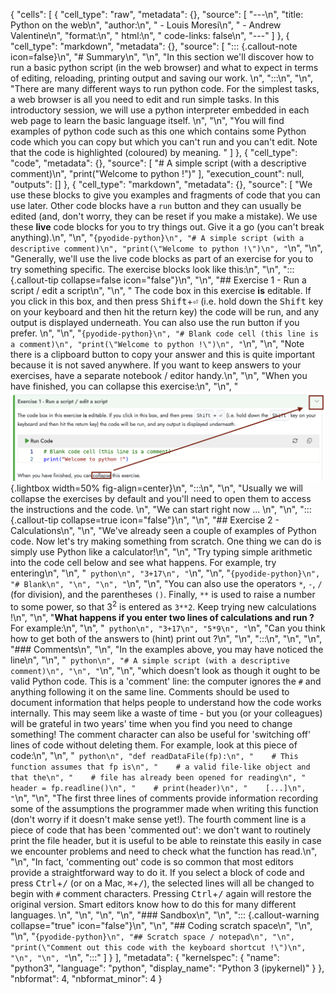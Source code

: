 {
  "cells": [
    {
      "cell_type": "raw",
      "metadata": {},
      "source": [
        "---\n",
        "title: Python on the web\n",
        "author:\n",
        "  - Louis Moresi\n",
        "  - Andrew Valentine\n",
        "format:\n",
        "  html:\n",
        "    code-links: false\n",
        "---"
      ]
    },
    {
      "cell_type": "markdown",
      "metadata": {},
      "source": [
        "::: {.callout-note icon=false}\n",
        "# Summary\n",
        "\n",
        "In this section we'll discover how to run a basic python script (in the web browser) and what to expect in terms of editing, reloading, printing output and saving our work. \n",
        ":::\n",
        "\n",
        "There are many different ways to run python code. For the simplest tasks, a web browser is all you need to edit and run simple tasks. In this introductory session, we will use a python interpreter embedded in each web page to learn the basic language itself. \n",
        "\n",
        "You will find examples of python code such as this one which contains some Python code which you can copy but which you can't run and you can't edit. Note that the code is highlighted (coloured) by meaning. "
      ]
    },
    {
      "cell_type": "code",
      "metadata": {},
      "source": [
        "# A simple script (with a descriptive comment)\n",
        "print(\"Welcome to python !\")"
      ],
      "execution_count": null,
      "outputs": []
    },
    {
      "cell_type": "markdown",
      "metadata": {},
      "source": [
        "We use these blocks to give you examples and fragments of code that you can use later. Other code blocks have a `run` button and they can usually be edited (and, don't worry, they can be reset if you make a mistake). We use these **live** code blocks for you to try things out. Give it a go (you can't break anything).\n",
        "\n",
        "```{pyodide-python}\n",
        "# A simple script (with a descriptive comment)\n",
        "print(\"Welcome to python !\")\n",
        "```\n",
        "\n",
        "Generally, we'll use the live code blocks as part of an exercise for you to try something specific. The exercise blocks look like this:\n",
        "\n",
        "::: {.callout-tip collapse=false icon=\"false\"}\n",
        "\n",
        "## Exercise 1 - Run a script / edit a script\n",
        "\n",
        " The code box in this exercise **is** editable. If you click in this box, and then press <kbd>Shift</kbd>+<kbd>⏎</kbd> (i.e. hold down the <kbd>Shift</kbd> key on your keyboard and then hit the return key) the code will be run, and any output is displayed underneath. You can also use the run button if you prefer. \n",
        "\n",
        "```{pyodide-python}\n",
        "# Blank code cell (this line is a comment)\n",
        "print(\"Welcome to python !\")\n",
        "```\n",
        "\n",
        "Note there is a clipboard button to copy your answer and this is quite important because it is not saved anywhere. If you want to keep answers to your exercises, have a separate notebook / editor handy.\n",
        "\n",
        "When you have finished, you can collapse this exercise:\n",
        "\n",
        "![](Images/CollapseThisExercise.png){.lightbox width=50% fig-align=center}\n",
        ":::\n",
        "\n",
        "Usually we will collapse the exercises by default and you'll need to open them to access the instructions and the code. \n",
        "We can start right now ... \n",
        "\n",
        "::: {.callout-tip collapse=true icon=\"false\"}\n",
        "\n",
        "## Exercise 2 - Calculations\n",
        "\n",
        "We've already seen a couple of examples of Python code. Now let's try making something from scratch. One thing we can do is simply use Python like a calculator!\n",
        "\n",
        "Try typing simple arithmetic into the code cell below and see what happens. For example, try entering\n",
        "\n",
        "``` python\n",
        "3+17\n",
        "```\n",
        "\n",
        "```{pyodide-python}\n",
        "# Blank\n",
        "\n",
        "\n",
        "```\n",
        "\n",
        "You can also use the operators `*`, `-`, `/` (for division), and the parentheses `()`. Finally, `**` is used to raise a number to some power, so that $3^2$ is entered as `3**2`. Keep trying new calculations !\n",
        "\n",
        "**What happens if you enter two lines of calculations and run ?** For example:\n",
        "\n",
        "``` python\n",
        "3+17\n",
        "5*9\n",
        "```\n",
        "Can you think how to get both of the answers to (hint) print out ?\n",
        "\n",
        ":::\n",
        "\n",
        "\n",
        "### Comments\n",
        "\n",
        "In the examples above, you may have noticed the line\n",
        "\n",
        "``` python\n",
        "# A simple script (with a descriptive comment)\n",
        "\n",
        "```\n",
        "\n",
        "which doesn't look as though it ought to be valid Python code. This is a 'comment' line: the computer ignores the `#` and anything following it on the same line. Comments should be used to document information that helps people to understand how the code works internally. This may seem like a waste of time - but you (or your colleagues) will be grateful in two years' time when you find you need to change something! The comment character can also be useful for 'switching off' lines of code without deleting them. For example, look at this piece of code:\n",
        "\n",
        "``` python\n",
        "def readDataFile(fp):\n",
        "    # This function assumes that fp is\n",
        "    # a valid file-like object and that the\n",
        "    # file has already been opened for reading\n",
        "    header = fp.readline()\n",
        "    # print(header)\n",
        "    [...]\n",
        "```\n",
        "\n",
        "The first three lines of comments provide information recording some of the assumptions the programmer made when writing this function (don't worry if it doesn't make sense yet!). The fourth comment line is a piece of code that has been 'commented out': we don't want to routinely print the file header, but it is useful to be able to reinstate this easily in case we encounter problems and need to check what the function has read.\n",
        "\n",
        "In fact, 'commenting out' code is so common that most editors provide a straightforward way to do it. If you select a block of code and press <kbd>Ctrl</kbd>+<kbd>/</kbd> (or on a Mac, <kbd>⌘</kbd>+<kbd>/</kbd>), the selected lines will all be changed to begin with `#` comment characters. Pressing <kbd>Ctrl</kbd>+<kbd>/</kbd> again will restore the original version. Smart editors know how to do this for many different languages. \n",
        "\n",
        "\n",
        "\n",
        "### Sandbox\n",
        "\n",
        "::: {.callout-warning collapse=\"true\" icon=\"false\"}\n",
        "\n",
        "## Coding scratch space\n",
        "\n",
        "\n",
        "```{pyodide-python}\n",
        "## Scratch space / notepad\n",
        "\n",
        "print(\"Comment out this code with the keyboard shortcut !\")\n",
        "\n",
        "\n",
        "```\n",
        ":::"
      ]
    }
  ],
  "metadata": {
    "kernelspec": {
      "name": "python3",
      "language": "python",
      "display_name": "Python 3 (ipykernel)"
    }
  },
  "nbformat": 4,
  "nbformat_minor": 4
}
